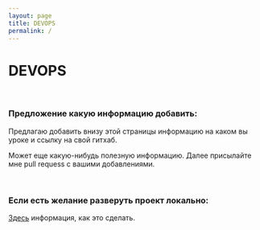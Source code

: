```yaml
---
layout: page
title: DEVOPS
permalink: /
---
```


# DEVOPS


<br/>

### Предложение какую информацию добавить:

Предлагаю добавить внизу этой страницы информацию на каком вы уроке и ссылку на свой гитхаб. 

Может еще какую-нибудь полезную информацию. Далее присылайте мне pull requess с вашими добавлениями.

<br/>

### Если есть желание разверуть проект локально:

[Здесь](/localhost/) информация, как это сделать.